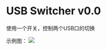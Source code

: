 # USB Switcher v0.0
使用一个开关，控制两个USB口的切换

示例图：
<img src="https://github.com/HuaJiuShi/USB_Switcher/USB_Switcher_v0.0/imgs/3D实物图-01.JPG">
